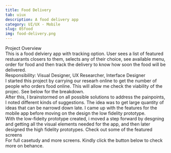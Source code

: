 ```yaml
---
title: Food Delivery
tab: uiux
description: A food delivery app
category: UI/UX - Mobile
slug: 05food
img: food-delivery.png
---
```


<div class="lg:p-4 pt-4 mb-4 text-pryColor font-bold text-2xl lg:text-4xl">
  Project Overview
</div>

<div class="lg:p-4 mb-4 leading-9">
This is a food delviery app with tracking option. User sees a list of featured restuarants closers to them, selects any of their choice, see available menu, order for food and then track the delivery to know how soon the food will be delivered.
<div class="pt-4 ">
 <span class = "text-pryColor font-bold"> Responsibility:</span> Visual Designer, UX Researcher, Interface Designer
</div>
</div>

<div class=" pt-4 lg:p-4 mb-4 leading-9">
I started this project by carrying our researh online to get the number of people who orders food online. This will allow me check the viability of the projec. See below for the breakdown.  
</div>

  <div class="mt-14">
    <div><dynamic-image filename="breakdown.png"></dynamic-image> </div>
  </div>

<!--more-->

  <div class="mt-14 pt-4 lg:p-4 mb-4 leading-9">
    After this, I brainstormed on all possible solutions to address the painpoints, I noted different kinds of suggestions. The idea was to get large quantity of ideas that can be narrowd down late. I came up with the features for the mobile app before moving on the design the low fidelity prototype.  
  </div>

   <div class="mt-14">
    <div><dynamic-image filename="low-fidelity.jpg"></dynamic-image> </div>
  </div>

<div class=" mt-14 pt-4 lg:p-4 mb-4 leading-9">
With the low-fideity prototype created, i moved a step forward by desgning and getting all the visual elements needed for the app, and then later designed the high fidelity prototypes. Check out some of the featured screens

 <div class="mt-14">
    <div><dynamic-image filename="1.jpg"></dynamic-image> </div>
        <div><dynamic-image class = "mt-14" filename= "2.jpg"></dynamic-image> </div>
  </div>
</div>

<div class="pt-4 lg:p-4 mb-4 leading-9">
For full casetudy and more screens. Kindly click the button below to check more on behance.
</div>
<btn3 class ="mt-4" text="See More" href="https://www.behance.net/gallery/122141817/Handyman-On-demand-service-app"> </btn3 >

